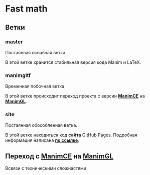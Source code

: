 # Fast math
## Ветки
### master
Постаянная оснавная ветка.

В этой ветке хранится стабильная версия кода Manim и LaTeX.

### manimgltf
Временная побочная ветка.

В этой ветке происходит переход проекта с версии [**ManimCE**](https://github.com/ManimCommunity/manim "Community версия")
на [**ManimGL**](https://github.com/3b1b/manim "Версия 3b1b").

### site
Постаянная обособленная ветка.

В этой ветке находиться код [**сайта**](https://mrshprotter.github.io/fast_math/ "Основной сайт проекта") GitHub Pages.
Подробная информация написана [**по ссылке**](https://github.com/MrShprotter/fast_math/blob/site/README.md "README.md ветки site").

## Переход с [ManimCE](https://github.com/ManimCommunity/manim "Community версия") на [ManimGL](https://github.com/3b1b/manim "Версия 3b1b")
Всвязи с техническими сложнастями 
